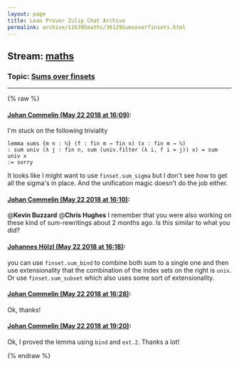```yaml
---
layout: page
title: Lean Prover Zulip Chat Archive 
permalink: archive/116395maths/36129Sumsoverfinsets.html
---
```


## Stream: [maths](index.html)
### Topic: [Sums over finsets](36129Sumsoverfinsets.html)

---


{% raw %}
#### [ Johan Commelin (May 22 2018 at 16:09)](https://leanprover.zulipchat.com/#narrow/stream/116395-maths/topic/Sums%20over%20finsets/near/126924811):
I'm stuck on the following triviality
```lean
lemma sums {m n : ℕ} (f : fin m → fin n) (x : fin m → ℕ)
: sum univ (λ j : fin n, sum (univ.filter (λ i, f i = j)) x) = sum univ x
:= sorry
```
It looks like I might want to use `finset.sum_sigma` but I don't see how to get all the sigma's in place. And the unification magic doesn't do the job either.

#### [ Johan Commelin (May 22 2018 at 16:10)](https://leanprover.zulipchat.com/#narrow/stream/116395-maths/topic/Sums%20over%20finsets/near/126924898):
@**Kevin Buzzard** @**Chris Hughes**  I remember that you were also working on these kind of sum-rewritings about 2 months ago. Is this similar to what you did?

#### [ Johannes Hölzl (May 22 2018 at 16:18)](https://leanprover.zulipchat.com/#narrow/stream/116395-maths/topic/Sums%20over%20finsets/near/126925378):
you can use `finset.sum_bind` to combine both sum to a single one and then use extensionality that the combination of the index sets on the right is `univ`. Or use `finset.sum_subset`  which also uses some sort of extensionality.

#### [ Johan Commelin (May 22 2018 at 16:28)](https://leanprover.zulipchat.com/#narrow/stream/116395-maths/topic/Sums%20over%20finsets/near/126925926):
Ok, thanks!

#### [ Johan Commelin (May 22 2018 at 19:20)](https://leanprover.zulipchat.com/#narrow/stream/116395-maths/topic/Sums%20over%20finsets/near/126933905):
Ok, I proved the lemma using `bind` and `ext.2`. Thanks a lot!


{% endraw %}

